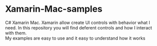 # Xamarin-Mac-samples
C# Xamarin Mac. Xamarin allow create UI controls with behavior what I need. In this repository you will find deferent controls and how I interact with them.  
My examples are easy to use and it easy to understand how it works 
